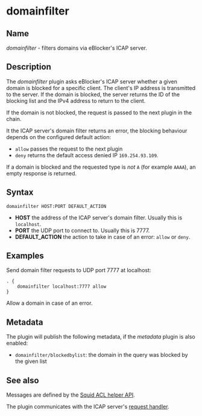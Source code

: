 # domainfilter

## Name

*domainfilter* - filters domains via eBlocker's ICAP server.

## Description

The *domainfilter* plugin asks eBlocker's ICAP server whether a given
domain is blocked for a specific client. The client's IP address is
transmitted to the server. If the domain is blocked, the server
returns the ID of the blocking list and the IPv4 address to return to
the client.

If the domain is not blocked, the request is passed to the next plugin
in the chain.

It the ICAP server's domain filter returns an error, the blocking
behaviour depends on the configured default action:

* `allow` passes the request to the next plugin
* `deny` returns the default access denied IP `169.254.93.109`.

If a domain is blocked and the requested type is *not* `A` (for
example `AAAA`), an empty response is returned.

## Syntax

~~~
domainfilter HOST:PORT DEFAULT_ACTION
~~~

* **HOST** the address of the ICAP server's domain filter. Usually this is `localhost`.
* **PORT** the UDP port to connect to. Usually this is 7777.
* **DEFAULT_ACTION** the action to take in case of an error: `allow` or `deny`.

## Examples

Send domain filter requests to UDP port 7777 at localhost:

~~~ corefile
. {
    domainfilter localhost:7777 allow
}
~~~

Allow a domain in case of an error.

## Metadata

The plugin will publish the following metadata, if the *metadata*
plugin is also enabled:

* `domainfilter/blockedbylist`: the domain in the query was blocked by the given list

## See also

Messages are defined by the [Squid ACL helper
API](https://wiki.squid-cache.org/Features/AddonHelpers).

The plugin communicates with the ICAP server's [request handler](https://github.com/eblocker/eblocker/blob/develop/eblocker-icapserver/src/main/java/org/eblocker/server/common/blacklist/RequestHandler.java).

